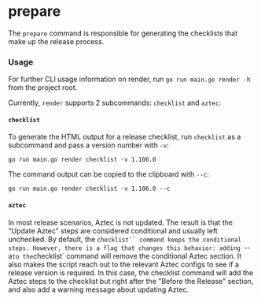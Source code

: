 # prepare

The `prepare` command is responsible for generating the checklists that make up the release process.

### Usage
For further CLI usage information on render, run `go run main.go render -h` from the project root.

Currently, `render` supports 2 subcommands: `checklist` and `aztec`:

#### `checklist`
To generate the HTML output for a release checklist, run `checklist` as a subcommand and pass a version number with `-v`:

```
go run main.go render checklist -v 1.106.0
```

The command output can be copied to the clipboard with `--c`:

```
go run main.go render checklist -v 1.106.0 --c
```

#### `aztec`
In most release scenarios, Aztec is not updated. The result is that the "Update Aztec" steps are considered conditional and usually left unchecked. By default, the `checklist`` command keeps the conditional steps. However, there is a flag that changes this behavior: adding `--a` to the `checklist` command will remove the conditional Aztec section. It also makes the script reach out to the relevant Aztec configs to see if a release version is required. In this case, the checklist command will add the Aztec steps to the checklist but right after the "Before the Release" section, and also add a warning message about updating Aztec.